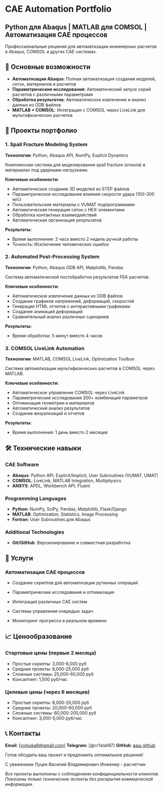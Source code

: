 # CAE Automation Portfolio

## Python для Abaqus | MATLAB для COMSOL | Автоматизация CAE процессов

Профессиональные решения для автоматизации инженерных расчетов в Abaqus, COMSOL и других CAE системах.

## 🚀 Основные возможности

- **Автоматизация Abaqus**: Полная автоматизация создания моделей, сеток, материалов и расчетов
- **Параметрические исследования**: Автоматический запуск серий расчетов с различными параметрами
- **Обработка результатов**: Автоматическое извлечение и анализ данных из ODB файлов
- **MATLAB + COMSOL**: Интеграция с COMSOL через LiveLink для мультифизических расчетов


## 📁 Проекты портфолио

### 1. Spall Fracture Modeling System
**Технологии**: Python, Abaqus API, NumPy, Explicit Dynamics

Комплексная система для моделирования spall fracture (откола) в материалах под ударными нагрузками.

**Ключевые особенности:**
- Автоматическое создание 3D моделей из STEP файлов
- Параметрическое исследование влияния скорости удара (100-300 м/с)
- Пользовательские материалы с VUMAT подпрограммами
- Автоматическая генерация сеток с HEX-элементами
- Обработка контактных взаимодействий
- Автоматическая организация результатов

**Результаты:**
- Время выполнения: 2 часа вместо 2 недель ручной работы
- Точность: Исключение человеческих ошибок

### 2. Automated Post-Processing System
**Технологии**: Python, Abaqus ODB API, Matplotlib, Pandas

Система автоматической постобработки результатов FEA расчетов.

**Ключевые особенности:**
- Автоматическое извлечение данных из ODB файлов
- Создание графиков напряжений, деформаций, скоростей
- Генерация HTML отчетов с интерактивными графиками
- Создание анимаций деформаций
- Сравнительный анализ различных сценариев

**Результаты:**
- Время обработки: 5 минут вместо 4 часов


### 3. COMSOL LiveLink Automation
**Технологии**: MATLAB, COMSOL LiveLink, Optimization Toolbox

Система автоматизации мультифизических расчетов в COMSOL через MATLAB.

**Ключевые особенности:**
- Автоматическое управление COMSOL через LiveLink
- Параметрические исследования 200+ комбинаций параметров
- Оптимизация геометрии и материалов
- Автоматический анализ результатов
- Создание визуализаций и отчетов

**Результаты:**
- Время выполнения: 1 день вместо 2 месяцев


## 🛠 Технические навыки

### CAE Software
- **Abaqus**: Python API, Explicit/Implicit, User Subroutines (VUMAT, UMAT)
- **COMSOL**: LiveLink, MATLAB Integration, Multiphysics
- **ANSYS**: APDL, Workbench API, Fluent

### Programming Languages
- **Python**: NumPy, SciPy, Pandas, Matplotlib, Flask/Django
- **MATLAB**: Optimization, Statistics, Image Processing
- **Fortran**: User Subroutines для Abaqus

### Additional Technologies
- **Git/GitHub**: Версионирование и совместная разработка


## 💼 Услуги

### Автоматизация CAE процессов
- Создание скриптов для автоматизации рутинных операций
- Параметрические исследования и оптимизация
- Интеграция различных CAE систем

- Системы управления очередью задач
- Мониторинг прогресса в реальном времени

## 📈 Ценообразование

### Стартовые цены (первые 2 месяца)
- Простые скрипты: 3,000-8,000 руб
- Средние проекты: 8,000-25,000 руб
- Сложные системы: 25,000-60,000 руб
- Консалтинг: 1,500 руб/час

### Целевые цены (через 6 месяцев)
- Простые скрипты: 8,000-20,000 руб
- Средние проекты: 20,000-60,000 руб
- Сложные системы: 60,000-200,000 руб
- Консалтинг: 3,000-5,000 руб/час

## 📞 Контакты

**Email**: [vvlouka8@gmail.com]
**Telegram**: [@cr1stall97]
**GitHub**: [ваш github](https://github.com/CR1STAL97)

Готов обсудить ваш проект и предложить оптимальное решение!

С уважением Луцек Василий Владимирович
Инженер - расчетчик

*Все проекты выполнены с соблюдением конфиденциальности клиентов. Показаны только технические аспекты без раскрытия коммерческой информации.*
